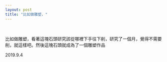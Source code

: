 ```yaml
---
layout: post
title: "比如做雕塑，"
---
```


  
&nbsp;
&nbsp;


比如做雕塑，看著這塊石頭研究該從哪裡下手往下削，研究了一個月，覺得不需要削，就這樣吧。然後這塊石頭就成為了一個雕塑作品 ​​​​

2019.9.4